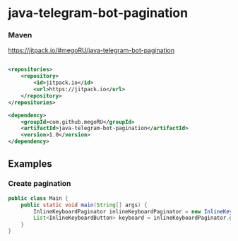 # java-telegram-bot-pagination

### Maven

https://jitpack.io/#megoRU/java-telegram-bot-pagination

```xml

<repositories>
    <repository>
        <id>jitpack.io</id>
        <url>https://jitpack.io</url>
    </repository>
</repositories>

<dependency>
    <groupId>com.github.megoRU</groupId>
    <artifactId>java-telegram-bot-pagination</artifactId>
    <version>1.0</version>
</dependency>
```

## Examples

### Create pagination

```java
public class Main {
    public static void main(String[] args) {
        InlineKeyboardPaginator inlineKeyboardPaginator = new InlineKeyboardPaginator(10, 0, "TEST: ");
        List<InlineKeyboardButton> keyboard = inlineKeyboardPaginator.getKeyboard();
    }
}
```